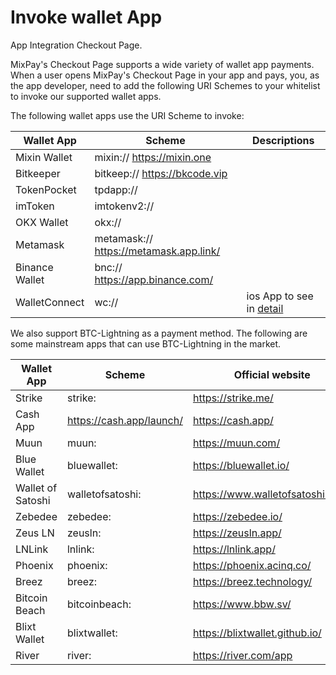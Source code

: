 # Invoke wallet App

App Integration Checkout Page.

MixPay's Checkout Page supports a wide variety of wallet app payments. When a user opens MixPay's Checkout Page in your app and pays, you, as the app developer, need to add the following URI Schemes to your whitelist to invoke our supported wallet apps.


The following wallet apps use the URI Scheme to invoke:



| Wallet App       | Scheme                                  | Descriptions                                               |
| -------------- | --------------------------------------- | -------------------------------------------------- |
| Mixin Wallet   | mixin://  https://mixin.one             |                                                    |
| Bitkeeper      | bitkeep://  https://bkcode.vip          |                                                    |
| TokenPocket    | tpdapp://                               |                                                    |
| imToken        | imtokenv2://                            |                                                    |
| OKX Wallet     | okx://                                  |                                                    |
| Metamask       | metamask://  https://metamask.app.link/ |                                                    |
| Binance Wallet | bnc://  https://app.binance.com/        |                                                    |
| WalletConnect  | wc://                                   | ios App to see in [detail](https://docs.walletconnect.com/2.0/) |


We also support BTC-Lightning as a payment method. The following are some mainstream apps that can use BTC-Lightning in the market.



| Wallet App          | Scheme                   | Official website                  |
| ----------------- | ------------------------ | -------------------------------- |
| Strike            | strike:                  | https://strike.me/               |
| Cash App          | https://cash.app/launch/ | https://cash.app/                |
| Muun              | muun:                    | https://muun.com/                |
| Blue Wallet       | bluewallet:              | https://bluewallet.io/           |
| Wallet of Satoshi | walletofsatoshi:         | https://www.walletofsatoshi.com/ |
| Zebedee           | zebedee:                 | https://zebedee.io/              |
| Zeus LN           | zeusln:                  | https://zeusln.app/              |
| LNLink            | lnlink:                  | https://lnlink.app/              |
| Phoenix           | phoenix:                 | https://phoenix.acinq.co/        |
| Breez             | breez:                   | https://breez.technology/        |
| Bitcoin Beach     | bitcoinbeach:            | https://www.bbw.sv/              |
| Blixt Wallet      | blixtwallet:             | https://blixtwallet.github.io/   |
| River             | river:                   | https://river.com/app            |